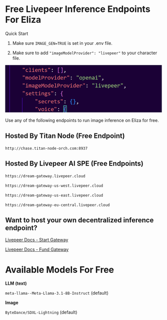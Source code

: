 # Free Livepeer Inference Endpoints For Eliza
Quick Start

1) Make sure `IMAGE_GEN=TRUE` is set in your .env file.
   
2) Make sure to add `"imageModelProvider": "livepeer"` to your character file.
   
[![Titan-Node](https://raw.githubusercontent.com/Titan-Node/Titan-Node.github.io/refs/heads/main/livepeer-settings.png)]([https://github.com/Titan-Node](https://github.com/Titan-Node))

Use any of the following endpoints to run image inference on Eliza for free.


## Hosted By Titan Node (Free Endpoint)

`http://chase.titan-node-orch.com:8937`


## Hosted By Livepeer AI SPE (Free Endpoints)

`https://dream-gateway.livepeer.cloud`

`https://dream-gateway-us-west.livepeer.cloud`

`https://dream-gateway-us-east.livepeer.cloud`

`https://dream-gateway-eu-central.livepeer.cloud`


## Want to host your own decentralized inference endpoint?

[Livepeer Docs - Start Gateway](https://docs.livepeer.org/ai/gateways/start-gateway)

[Livepeer Docs - Fund Gateway](https://docs.livepeer.org/gateways/guides/fund-gateway)


# Available Models For Free
**LLM (text)**

`meta-llama--Meta-Llama-3.1-8B-Instruct` (default)

**Image**

`ByteDance/SDXL-Lightning` (default)
